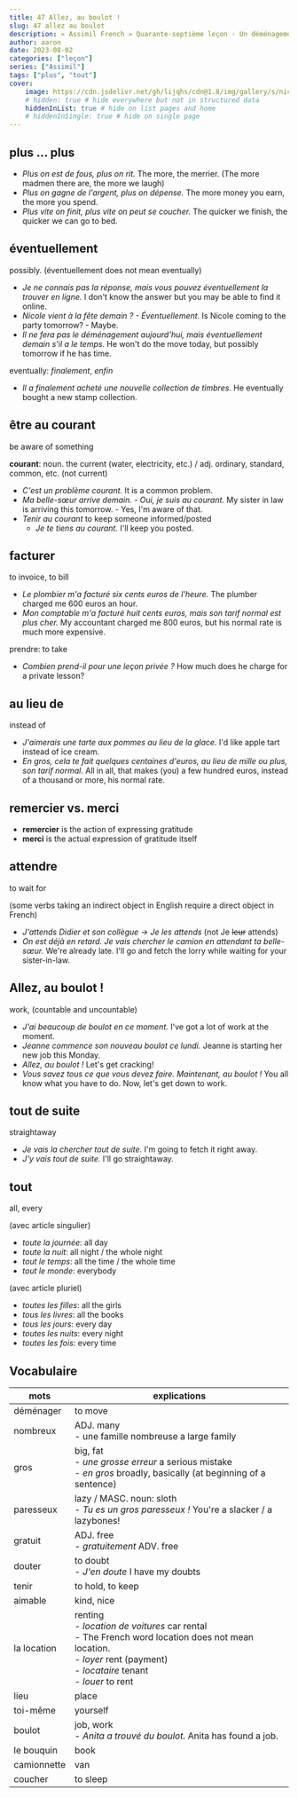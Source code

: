 ```yaml
---
title: 47 Allez, au boulot !
slug: 47 allez au boulot
description: « Assimil French » Quarante-septième leçon - Un déménagement
author: aaron
date: 2023-08-02
categories: ["leçon"]
series: ["Assimil"]
tags: ["plus", "tout"]
cover: 
    image: https://cdn.jsdelivr.net/gh/lijqhs/cdn@1.8/img/gallery/s/nick-baker-VuPIUePS_vU-unsplash.jpg
    # hidden: true # hide everywhere but not in structured data
    hiddenInList: true # hide on list pages and home
    # hiddenInSingle: true # hide on single page
---
```


## plus ... plus

- *Plus on est de fous, plus on rit.* The more, the merrier. (The more madmen there are, the more we laugh)
- *Plus on gagne de l'argent, plus on dépense.* The more money you earn, the more you spend.
- *Plus vite on finit, plus vite on peut se coucher.* The quicker we finish, the quicker we can go to bed.

## éventuellement

possibly. (éventuellement does not mean eventually)

- *Je ne connais pas la réponse, mais vous pouvez éventuellement la trouver en ligne.* I don't know the answer but you may be able to find it online.
- *Nicole vient à la fête demain ? - Éventuellement.* Is Nicole coming to the party tomorrow? - Maybe.
- *Il ne fera pas le déménagement aujourd'hui, mais éventuellement demain s'il a le temps.* He won't do the move today, but possibly tomorrow if he has time.

eventually: *finalement*, *enfin*

- *Il a finalement acheté une nouvelle collection de timbres.* He eventually bought a new stamp collection.

## être au courant

be aware of something

**courant**: noun. the current (water, electricity, etc.) / adj. ordinary, standard, common, etc. (not current)

- *C'est un problème courant.* It is a common problem.
- *Ma belle-sœur arrive demain. - Oui, je suis au courant.* My sister in law is arriving this tomorrow. - Yes, I'm aware of that.
- *Tenir au courant* to keep someone informed/posted
  - *Je te tiens au courant.* I'll keep you posted.

## facturer

to invoice, to bill

- *Le plombier m'a facturé six cents euros de l'heure.* The plumber charged me 600 euros an hour.
- *Mon comptable m'a facturé huit cents euros, mais son tarif normal est plus cher.* My accountant charged me 800 euros, but his normal rate is much more expensive.

prendre: to take

- *Combien prend-il pour une leçon privée ?* How much does he charge for a private lesson?

## au lieu de

instead of 

- *J'aimerais une tarte aux pommes au lieu de la glace.* I'd like apple tart instead of ice cream.
- *En gros, cela te fait quelques centaines d'euros, au lieu de mille ou plus, son tarif normal.* All in all, that makes (you) a few hundred euros, instead of a thousand or more, his normal rate.

## remercier vs. merci

- **remercier** is the action of expressing gratitude
- **merci** is the actual expression of gratitude itself

## attendre

to wait for

(some verbs taking an indirect object in English require a direct object in French)

- *J'attends Didier et son collègue -> Je les attends* (not Je ~~leur~~ attends)
- *On est déjà en retard. Je vais chercher le camion en attendant ta belle-sœur.* We're already late. I'll go and fetch the lorry while waiting for your sister-in-law.

## Allez, au boulot !

work, (countable and uncountable)

- *J'ai beaucoup de boulot en ce moment.* I've got a lot of work at the moment.
- *Jeanne commence son nouveau boulot ce lundi.* Jeanne is starting her new job this Monday.
- *Allez, au boulot !* Let's get cracking!
- *Vous savez tous ce que vous devez faire. Maintenant, au boulot !* You all know what you have to do. Now, let's get down to work.

## tout de suite

straightaway

- *Je vais la chercher tout de suite.* I'm going to fetch it right away.
- *J'y vais tout de suite.* I'll go straightaway.

## tout

all, every

(avec article singulier)
- *toute la journée*: all day
- *toute la nuit*: all night / the whole night
- *tout le temps*: all the time / the whole time
- *tout le monde*: everybody

(avec article pluriel)
- *toutes les filles*: all the girls
- *tous les livres*: all the books
- *tous les jours*: every day
- *toutes les nuits*: every night
- *toutes les fois*: every time

## Vocabulaire

| mots | explications |
| ---- | ------ | 
| déménager | to move | 
| nombreux | ADJ. many </br> - une famille nombreuse a large family |
| gros | big, fat </br> - *une grosse erreur* a serious mistake </br> - *en gros* broadly, basically (at beginning of a sentence) |
| paresseux | lazy / MASC. noun: sloth </br> - *Tu es un gros paresseux !* You're a slacker / a lazybones! |
| gratuit | ADJ. free </br> - *gratuitement* ADV. free|
| douter | to doubt </br> - *J'en doute* I have my doubts |
| tenir | to hold, to keep |
| aimable | kind, nice |
| la location | renting </br> - *location de voitures* car rental </br> - The French word location does not mean location. </br> - *loyer* rent (payment) </br> - *locataire* tenant </br> - *louer* to rent |
| lieu | place | 
| toi-même | yourself |
| boulot | job, work </br> - *Anita a trouvé du boulot.* Anita has found a job. |
| le bouquin | book |
| camionnette | van |
| coucher | to sleep |